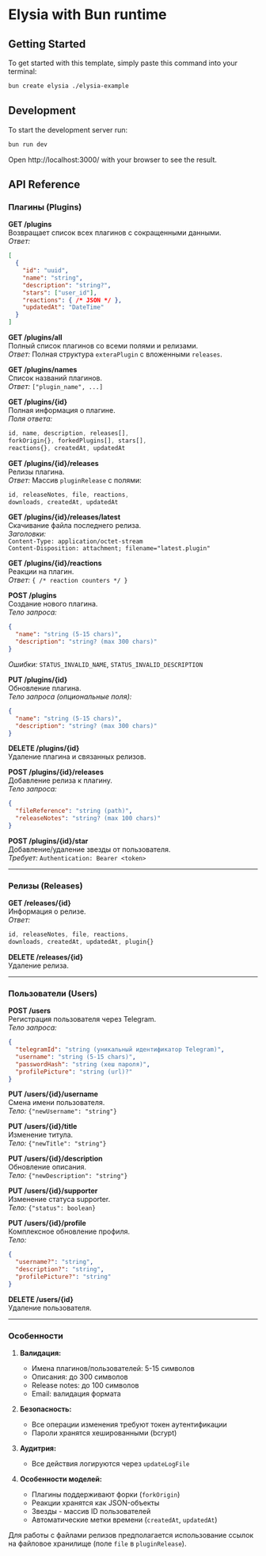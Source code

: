 # Elysia with Bun runtime

## Getting Started
To get started with this template, simply paste this command into your terminal:
```bash
bun create elysia ./elysia-example
```

## Development
To start the development server run:
```bash
bun run dev
```

Open http://localhost:3000/ with your browser to see the result.

## API Reference

### Плагины (Plugins)
**GET /plugins**  
Возвращает список всех плагинов с сокращенными данными.  
*Ответ:*  
```json
[
  {
    "id": "uuid",
    "name": "string",
    "description": "string?",
    "stars": ["user_id"],
    "reactions": { /* JSON */ },
    "updatedAt": "DateTime"
  }
]
```

**GET /plugins/all**  
Полный список плагинов со всеми полями и релизами.  
*Ответ:* Полная структура `exteraPlugin` с вложенными `releases`.

**GET /plugins/names**  
Список названий плагинов.  
*Ответ:* `["plugin_name", ...]`

**GET /plugins/{id}**  
Полная информация о плагине.  
*Поля ответа:*  
```ts
id, name, description, releases[], 
forkOrigin{}, forkedPlugins[], stars[], 
reactions{}, createdAt, updatedAt
```

**GET /plugins/{id}/releases**  
Релизы плагина.  
*Ответ:* Массив `pluginRelease` с полями:  
```ts
id, releaseNotes, file, reactions, 
downloads, createdAt, updatedAt
```

**GET /plugins/{id}/releases/latest**  
Скачивание файла последнего релиза.  
*Заголовки:*  
`Content-Type: application/octet-stream`  
`Content-Disposition: attachment; filename="latest.plugin"`

**GET /plugins/{id}/reactions**  
Реакции на плагин.  
*Ответ:* `{ /* reaction counters */ }`

**POST /plugins**  
Создание нового плагина.  
*Тело запроса:*  
```json
{
  "name": "string (5-15 chars)",
  "description": "string? (max 300 chars)"
}
```
*Ошибки:* `STATUS_INVALID_NAME`, `STATUS_INVALID_DESCRIPTION`

**PUT /plugins/{id}**  
Обновление плагина.  
*Тело запроса (опциональные поля):*  
```json
{
  "name": "string (5-15 chars)",
  "description": "string? (max 300 chars)"
}
```

**DELETE /plugins/{id}**  
Удаление плагина и связанных релизов.

**POST /plugins/{id}/releases**  
Добавление релиза к плагину.  
*Тело запроса:*  
```json
{
  "fileReference": "string (path)",
  "releaseNotes": "string? (max 100 chars)"
}
```

**POST /plugins/{id}/star**  
Добавление/удаление звезды от пользователя.  
*Требует:* `Authentication: Bearer <token>`

---

### Релизы (Releases)
**GET /releases/{id}**  
Информация о релизе.  
*Ответ:*  
```ts
id, releaseNotes, file, reactions, 
downloads, createdAt, updatedAt, plugin{}
```

**DELETE /releases/{id}**  
Удаление релиза.

---

### Пользователи (Users)
**POST /users**  
Регистрация пользователя через Telegram.  
*Тело запроса:*  
```json
{
  "telegramId": "string (уникальный идентификатор Telegram)",
  "username": "string (5-15 chars)",
  "passwordHash": "string (хеш пароля)",
  "profilePicture": "string (url)?"
}
```

**PUT /users/{id}/username**  
Смена имени пользователя.  
*Тело:* `{"newUsername": "string"}`

**PUT /users/{id}/title**  
Изменение титула.  
*Тело:* `{"newTitle": "string"}`

**PUT /users/{id}/description**  
Обновление описания.  
*Тело:* `{"newDescription": "string"}`

**PUT /users/{id}/supporter**  
Изменение статуса supporter.  
*Тело:* `{"status": boolean}`

**PUT /users/{id}/profile**  
Комплексное обновление профиля.  
*Тело:*  
```json
{
  "username?": "string",
  "description?": "string",
  "profilePicture?": "string"
}
```

**DELETE /users/{id}**  
Удаление пользователя.

---

### Особенности
1. **Валидация:**
   - Имена плагинов/пользователей: 5-15 символов
   - Описания: до 300 символов
   - Release notes: до 100 символов
   - Email: валидация формата

2. **Безопасность:**
   - Все операции изменения требуют токен аутентификации
   - Пароли хранятся хешированными (bcrypt)

3. **Аудитрия:**
   - Все действия логируются через `updateLogFile`

4. **Особенности моделей:**
   - Плагины поддерживают форки (`forkOrigin`)
   - Реакции хранятся как JSON-объекты
   - Звезды - массив ID пользователей
   - Автоматические метки времени (`createdAt`, `updatedAt`)

Для работы с файлами релизов предполагается использование ссылок на файловое хранилище (поле `file` в `pluginRelease`).